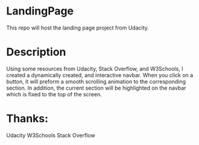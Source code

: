 # LandingPage
This repo will host the landing page project from Udacity. 

# Description
Using some resources from Udacity, Stack Overflow, and W3Schools, I created a 
dynamically created, and interactive navbar. When you click on a button, it will
preform a smooth scrolling animation to the corresponding section. In addition, the
current section will be highlighted on the navbar which is fixed to the top of the screen.


# Thanks:
Udacity
W3Schools
Stack Overflow
